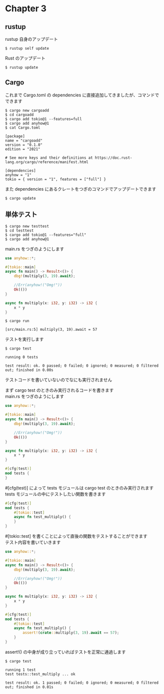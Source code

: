 # Chapter 3

## rustup

rustup 自身のアップデート  

```no_compile
$ rustup self update
```

Rust のアップデート

```no_compile
$ rustup update
```

## Cargo

これまで Cargo.toml の dependencies に直接追加してきましたが、コマンドでできます  

```no_compile
$ cargo new cargoadd
$ cd cargoadd
$ cargo add tokio@1 --features=full
$ cargo add anyhow@1
$ cat Cargo.toml
```

```no_compile
[package]
name = "cargoadd"
version = "0.1.0"
edition = "2021"

# See more keys and their definitions at https://doc.rust-lang.org/cargo/reference/manifest.html

[dependencies]
anyhow = "1"
tokio = { version = "1", features = ["full"] }
```

また dependencies にあるクレートをつぎのコマンドでアップデートできます  

```no_compile
$ cargo update
```

## 単体テスト

```no_compile
$ cargo new testtest
$ cd testtest
$ cargo add tokio@1 --features="full"
$ cargo add anyhow@1
```

main.rs をつぎのようにします  

```rust
use anyhow::*;

#[tokio::main]
async fn main() -> Result<()> {
    dbg!(multiply(3, 19).await);

    //Err(anyhow!("Omg!"))
    Ok(())
}

async fn multiply(x: i32, y: i32) -> i32 {
    x * y
}
```

```no_compile
$ cargo run
```

```no_compile
[src/main.rs:5] multiply(3, 19).await = 57
```

テストを実行します  

```no_compile
$ cargo test
```

```no_compile
running 0 tests

test result: ok. 0 passed; 0 failed; 0 ignored; 0 measured; 0 filtered out; finished in 0.00s
```

テストコードを書いていないのでなにも実行されません  

まず cargo test のときのみ実行されるコードを書きます  
main.rs をつぎのようにします  

```rust
use anyhow::*;

#[tokio::main]
async fn main() -> Result<()> {
    dbg!(multiply(3, 19).await);

    //Err(anyhow!("Omg!"))
    Ok(())
}

async fn multiply(x: i32, y: i32) -> i32 {
    x * y
}

#[cfg(test)]
mod tests {
}
```

#[cfg(test)] によって tests モジュールは cargo test のときのみ実行されます  
tests モジュールの中にテストしたい関数を書きます  

```rust
#[cfg(test)]
mod tests {
    #[tokio::test]
    async fn test_multiply() {
    }
}
```

#[tokio::test] を書くことによって直後の関数をテストすることができます  
テスト内容を書いていきます  

```rust
use anyhow::*;

#[tokio::main]
async fn main() -> Result<()> {
    dbg!(multiply(3, 19).await);

    //Err(anyhow!("Omg!"))
    Ok(())
}

async fn multiply(x: i32, y: i32) -> i32 {
    x * y
}

#[cfg(test)]
mod tests {
    #[tokio::test]
    async fn test_multiply() {
        assert!(crate::multiply(3, 19).await == 57);
    }
}
```

assert!() の中身が成り立っていればテストを正常に通過します  

```no_compile
$ cargo test
```

```no_compile
running 1 test
test tests::test_multiply ... ok

test result: ok. 1 passed; 0 failed; 0 ignored; 0 measured; 0 filtered out; finished in 0.01s
```
